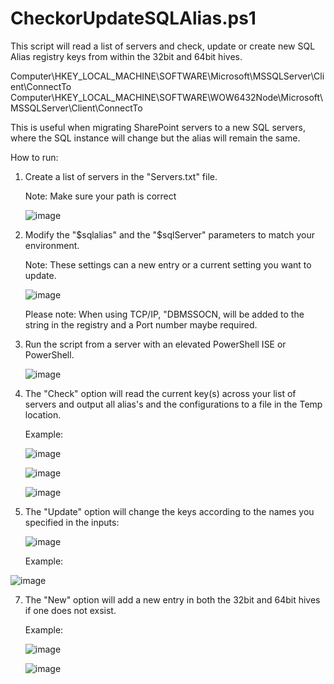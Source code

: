 # CheckorUpdateSQLAlias.ps1
This script will read a list of servers and check, update or create new SQL Alias registry keys from within the 32bit and 64bit hives. 

Computer\HKEY_LOCAL_MACHINE\SOFTWARE\Microsoft\MSSQLServer\Client\ConnectTo
Computer\HKEY_LOCAL_MACHINE\SOFTWARE\WOW6432Node\Microsoft\MSSQLServer\Client\ConnectTo

This is useful when migrating SharePoint servers to a new SQL servers, where the SQL instance will change but the alias will remain the same. 

How to run:

1. Create a list of servers in the "Servers.txt" file.

   Note: Make sure your path is correct

   ![image](https://github.com/mikelee1313/CheckUpdate-SQLAlias/assets/62190454/acf7e749-923e-45f7-83ab-6ae6c25175ba)

2. Modify the "$sqlalias" and the "$sqlServer" parameters to match your environment.

   Note: These settings can a new entry or a current setting you want to update.

   ![image](https://github.com/mikelee1313/CheckUpdate-SQLAlias/assets/62190454/775112db-48ea-4295-be53-cbc5bbeb8026)

   Please note: When using TCP/IP, "DBMSSOCN, will be added to the string in the registry and a Port number maybe required.

3. Run the script from a server with an elevated PowerShell ISE or PowerShell.

   ![image](https://github.com/mikelee1313/CheckUpdate-SQLAlias/assets/62190454/814154d8-5d11-4f29-a6cf-ae857e20d5de)

5. The "Check" option will read the current key(s) across your list of servers and output all alias's and the configurations to a file in the Temp location.

   Example:

   ![image](https://github.com/mikelee1313/CheckUpdate-SQLAlias/assets/62190454/d9ecd0fc-682d-41b8-aeb5-b94c6549d413)

   ![image](https://github.com/mikelee1313/CheckUpdate-SQLAlias/assets/62190454/86a00bf3-2808-4d3a-b749-b761d9a18e48)

   ![image](https://github.com/mikelee1313/CheckUpdate-SQLAlias/assets/62190454/5fb43c53-5742-4fb0-8fb0-3ab5d28c9b1e)

6. The "Update" option will change the keys according to the names you specified in the inputs:

   ![image](https://github.com/mikelee1313/CheckUpdate-SQLAlias/assets/62190454/70f1ba79-426e-4c23-9baa-1b3ae32ace42)

   Example:

![image](https://github.com/mikelee1313/CheckUpdate-SQLAlias/assets/62190454/72811c3c-124f-425c-9e78-3728dfcae884)

7. The "New" option will add a new entry in both the 32bit and 64bit hives if one does not exsist.

   Example:

   ![image](https://github.com/mikelee1313/CheckUpdate-SQLAlias/assets/62190454/f4921c99-160f-46d2-a167-bf1bf28a64ce)

   ![image](https://github.com/mikelee1313/CheckUpdate-SQLAlias/assets/62190454/ad3698c2-ceb3-4761-90cb-e12c0e145f0c)



   
